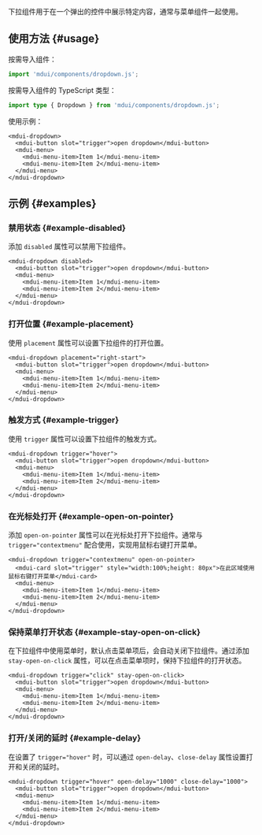 下拉组件用于在一个弹出的控件中展示特定内容，通常与菜单组件一起使用。

## 使用方法 {#usage}

按需导入组件：

```js
import 'mdui/components/dropdown.js';
```

按需导入组件的 TypeScript 类型：

```ts
import type { Dropdown } from 'mdui/components/dropdown.js';
```

使用示例：

```html,example
<mdui-dropdown>
  <mdui-button slot="trigger">open dropdown</mdui-button>
  <mdui-menu>
    <mdui-menu-item>Item 1</mdui-menu-item>
    <mdui-menu-item>Item 2</mdui-menu-item>
  </mdui-menu>
</mdui-dropdown>
```

## 示例 {#examples}

### 禁用状态 {#example-disabled}

添加 `disabled` 属性可以禁用下拉组件。

```html,example,expandable
<mdui-dropdown disabled>
  <mdui-button slot="trigger">open dropdown</mdui-button>
  <mdui-menu>
    <mdui-menu-item>Item 1</mdui-menu-item>
    <mdui-menu-item>Item 2</mdui-menu-item>
  </mdui-menu>
</mdui-dropdown>
```

### 打开位置 {#example-placement}

使用 `placement` 属性可以设置下拉组件的打开位置。

```html,example,expandable
<mdui-dropdown placement="right-start">
  <mdui-button slot="trigger">open dropdown</mdui-button>
  <mdui-menu>
    <mdui-menu-item>Item 1</mdui-menu-item>
    <mdui-menu-item>Item 2</mdui-menu-item>
  </mdui-menu>
</mdui-dropdown>
```

### 触发方式 {#example-trigger}

使用 `trigger` 属性可以设置下拉组件的触发方式。

```html,example,expandable
<mdui-dropdown trigger="hover">
  <mdui-button slot="trigger">open dropdown</mdui-button>
  <mdui-menu>
    <mdui-menu-item>Item 1</mdui-menu-item>
    <mdui-menu-item>Item 2</mdui-menu-item>
  </mdui-menu>
</mdui-dropdown>
```

### 在光标处打开 {#example-open-on-pointer}

添加 `open-on-pointer` 属性可以在光标处打开下拉组件。通常与 `trigger="contextmenu"` 配合使用，实现用鼠标右键打开菜单。

```html,example,expandable
<mdui-dropdown trigger="contextmenu" open-on-pointer>
  <mdui-card slot="trigger" style="width:100%;height: 80px">在此区域使用鼠标右键打开菜单</mdui-card>
  <mdui-menu>
    <mdui-menu-item>Item 1</mdui-menu-item>
    <mdui-menu-item>Item 2</mdui-menu-item>
  </mdui-menu>
</mdui-dropdown>
```

### 保持菜单打开状态 {#example-stay-open-on-click}

在下拉组件中使用菜单时，默认点击菜单项后，会自动关闭下拉组件。通过添加 `stay-open-on-click` 属性，可以在点击菜单项时，保持下拉组件的打开状态。

```html,example,expandable
<mdui-dropdown trigger="click" stay-open-on-click>
  <mdui-button slot="trigger">open dropdown</mdui-button>
  <mdui-menu>
    <mdui-menu-item>Item 1</mdui-menu-item>
    <mdui-menu-item>Item 2</mdui-menu-item>
  </mdui-menu>
</mdui-dropdown>
```

### 打开/关闭的延时 {#example-delay}

在设置了 `trigger="hover"` 时，可以通过 `open-delay`、`close-delay` 属性设置打开和关闭的延时。

```html,example,expandable
<mdui-dropdown trigger="hover" open-delay="1000" close-delay="1000">
  <mdui-button slot="trigger">open dropdown</mdui-button>
  <mdui-menu>
    <mdui-menu-item>Item 1</mdui-menu-item>
    <mdui-menu-item>Item 2</mdui-menu-item>
  </mdui-menu>
</mdui-dropdown>
```
